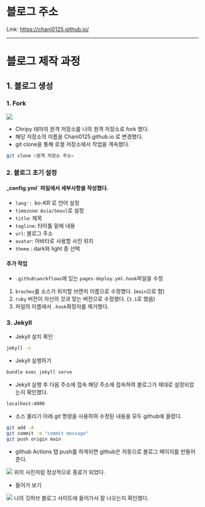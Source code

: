 # 블로그 주소
Link: <https://chani0125.github.io/>

<hr/>

# 블로그 제작 과정

## 1. 블로그 생성

### 1. Fork

<img src="https://user-images.githubusercontent.com/71829572/204723308-902d81aa-d8c3-4be4-891f-d615af7b32ba.png"/>

- Chripy 테마의 원격 저장소를 나의 원격 저장소로 fork 했다.
- 해당 저장소의 이름을 Chani0125.github.io 로 변경했다.
- git clone을 통해 로컬 저장소에서 작업을 계속했다.

``` bash
git clone <원격 저장소 주소>
```

### 2. 블로그 초기 설정

#### _config.yml` 파일에서 세부사항을 작성했다.

- `lang': `ko-KR`로 언어 설정
- `timezone`: `Asia/Seoul`로 설정
- `title`: 제목
- `tagline`: 타이틀 밑에 내용
- `url`: 블로그 주소
- `avatar`: 아바타로 사용할 사진 위치
- `theme` : dark와 light 중 선택

#### 추가 작업

- `.github\workflows`에 있는 `pages-deploy.yml.hook`파일을 수정
1. `braches`를 소스가 위치할 브랜치 이름으로 수정했다. (`main`으로 함)
2. `ruby` 버전이 자신의 것과 맞는 버전으로 수정했다. (`3.1`로 했음)
3. 파일의 이름에서 `.hook`확장자를 제거했다.

### 3. Jekyll

- Jekyll 설치 확인
``` bash
jekyll -v
```

- Jekyll 실행하기
``` bash
bundle exec jekyll serve
```

- Jekyll 실행 후 다음 주소에 접속
해당 주소에 접속하여 블로그가 제대로 설정되었는지 확인했다.
``` bash
localhost:4000
```

- 소스 올리기
아래 git 명령을 사용하여 수정된 내용을 모두 github에 올렸다.
``` bash
git add -A
git commit -m "commit message"
git push origin main
```

- github Actions 탭
push를 하게되면 github은 자동으로 블로그 페이지를 만들어 준다.
<img src="https://user-images.githubusercontent.com/71829572/204814473-99163e6f-e0ba-42d0-ac92-8d094ffb2cd3.png"/>
위의 사진처럼 정상적으로 종료가 되었다.

- 들어가 보기
<img src="https://user-images.githubusercontent.com/71829572/204814940-67957c06-fd72-46cf-b6db-8871442664bf.png"/>
나의 깃허브 블로그 사이트에 들어가서 잘 나오는지 확인했다.
